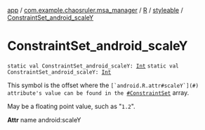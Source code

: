 [app](../../../index.md) / [com.example.chaosruler.msa_manager](../../index.md) / [R](../index.md) / [styleable](index.md) / [ConstraintSet_android_scaleY](.)

# ConstraintSet_android_scaleY

`static val ConstraintSet_android_scaleY: `[`Int`](https://kotlinlang.org/api/latest/jvm/stdlib/kotlin/-int/index.html)
`static val ConstraintSet_android_scaleY: `[`Int`](https://kotlinlang.org/api/latest/jvm/stdlib/kotlin/-int/index.html)

This symbol is the offset where the ``[`android.R.attr#scaleY`](#) attribute's value can be found in the ``[`#ConstraintSet`](-constraint-set.md) array.

May be a floating point value, such as "`1.2`".

**Attr**
name android:scaleY

